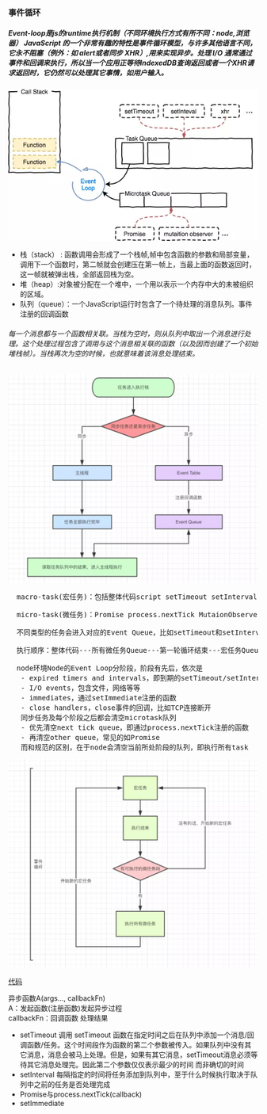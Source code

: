  ### 事件循环
 ##### Event-loop是js的runtime执行机制（不同环境执行方式有所不同：node,浏览器） JavaScript 的一个非常有趣的特性是事件循环模型，与许多其他语言不同，它永不阻塞（例外：如 alert或者同步 XHR）,用来实现异步。处理 I/O 通常通过事件和回调来执行，所以当一个应用正等待IndexedDB查询返回或者一个XHR请求返回时，它仍然可以处理其它事情，如用户输入。
<p align="center">
  <img src="../img/eventloop.png" alt="">
</p>

- 栈（stack） : 函数调用会形成了一个栈帧,帧中包含函数的参数和局部变量，调用下一个函数时，第二帧就会创建压在第一帧上，当最上面的函数返回时，这一帧就被弹出栈，全部返回栈为空。
- 堆（heap）:对象被分配在一个堆中，一个用以表示一个内存中大的未被组织的区域。
- 队列（queue）：一个JavaScript运行时包含了一个待处理的消息队列。事件注册的回调函数
###### 每一个消息都与一个函数相关联。当栈为空时，则从队列中取出一个消息进行处理。这个处理过程包含了调用与这个消息相关联的函数（以及因而创建了一个初始堆栈帧）。当栈再次为空的时候，也就意味着该消息处理结束。
<p align="center">
  <img src="../img/eventloops.png" alt="">
</p>
<pre>
  macro-task(宏任务)：包括整体代码script setTimeout setInterval I/O UI交互事件；</br>
  micro-task(微任务)：Promise process.nextTick MutaionObserver</br>
  不同类型的任务会进入对应的Event Queue，比如setTimeout和setInterval会进入相同的Event Queue</br>
  执行顺序：整体代码---所有微任务Queue---第一轮循环结束---宏任务Queue---所有微任务Queue---...</br>
  node环境Node的Event Loop分阶段，阶段有先后，依次是
   - expired timers and intervals，即到期的setTimeout/setInterval
   - I/O events，包含文件，网络等等
   - immediates，通过setImmediate注册的函数
   - close handlers，close事件的回调，比如TCP连接断开
   同步任务及每个阶段之后都会清空microtask队列
   - 优先清空next tick queue，即通过process.nextTick注册的函数
   - 再清空other queue，常见的如Promise
   而和规范的区别，在于node会清空当前所处阶段的队列，即执行所有task
</pre>
<p align="center">
    <img src="../img/loop-task.png" alt="">
</p>

[代码](http://jsrun.net/zqgKp/edit)

异步函数A(args..., callbackFn)</br> A：发起函数(注册函数)发起异步过程</br> callbackFn：回调函数 处理结果
- setTimeout
调用 setTimeout 函数在指定时间之后在队列中添加一个消息/回调函数/任务。这个时间段作为函数的第二个参数被传入。如果队列中没有其它消息，消息会被马上处理。但是，如果有其它消息，setTimeout消息必须等待其它消息处理完。因此第二个参数仅仅表示最少的时间 而非确切的时间
- setInterval
每隔指定的时间将任务添加到队列中，至于什么时候执行取决于队列中之前的任务是否处理完成
- Promise与process.nextTick(callback)
- setImmediate